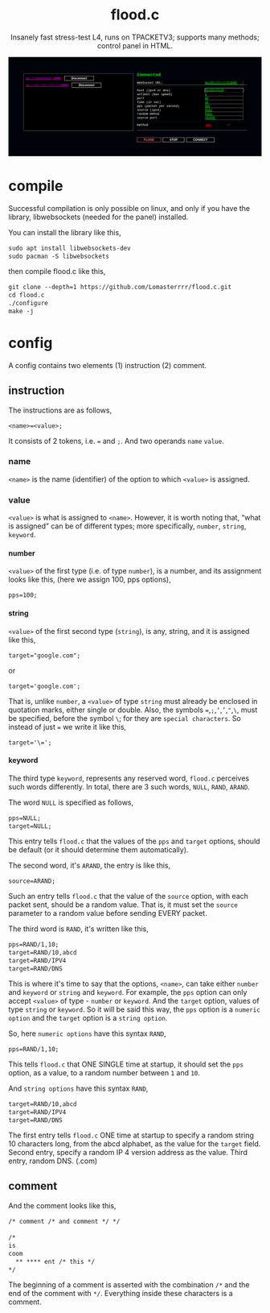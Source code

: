 <div align="center">
<h1 align="center">flood.c</h1>
 <p align="center">
Insanely fast stress-test L4, runs on TPACKETV3; supports many methods; control panel in HTML.
</p>
 
<img src="photo.png" alt="photo" style="width: 1000px;">

</div>

# compile
Successful compilation is only possible on linux, and only if you have the library, libwebsockets (needed for the panel) installed.

You can install the library like this,
```
sudo apt install libwebsockets-dev
sudo pacman -S libwebsockets
```
then compile flood.c like this,
```
git clone --depth=1 https://github.com/Lomasterrrr/flood.c.git
cd flood.c
./configure
make -j
```

# config
A config contains two elements (1) instruction (2) comment.

## instruction
The instructions are as follows,
```
<name>=<value>;
```
It consists of 2 tokens, i.e. `=` and `;`. And two operands `name` `value`.
### name
`<name>` is the name (identifier) of the option to which `<value>` is assigned.
### value
`<value>` is what is assigned to `<name>`. However, it is worth noting that, “what is assigned” can be of different types; more specifically, `number`, `string`, `keyword`.

#### number
`<value>` of the first type (i.e. of type `number`), is a number, and its assignment looks like this, (here we assign 100, pps options),
```
pps=100;
```
#### string
`<value>` of the first second type (`string`), is any, string, and it is assigned like this,
```
target="google.com";
```
or
```
target='google.com';
```
That is, unlike `number`, a `<value>` of type `string` must already be enclosed in quotation marks, either single or double.
Also, the symbols `=`,`;`,`‘`,`’`,`"`,`\`, must be specified, before the symbol `\`; for they are `special characters`.
So instead of just `=` we write it like this,
```
target='\='; 
```
#### keyword
The third type `keyword`, represents any reserved word, `flood.c` perceives such words differently.
In total, there are 3 such words, `NULL`, `RAND`, `ARAND`.

The word `NULL` is specified as follows,
```
pps=NULL;
target=NULL;
```
This entry tells `flood.c` that the values of the `pps` and `target` options, should be default (or it should determine them automatically).

The second word, it's `ARAND`, the entry is like this,
```
source=ARAND;
```
Such an entry tells `flood.c` that the value of the `source` option, with each packet sent, should be a random value. That is, it must set the `source` parameter to a random value before sending EVERY packet.

The third word is `RAND`, it's written like this,
```
pps=RAND/1,10;
target=RAND/10,abcd
target=RAND/IPV4
target=RAND/DNS
```
This is where it's time to say that the options, `<name>`, can take either `number` and `keyword` or `string` and `keyword`.
For example, the `pps` option can only accept `<value>` of type - `number` or `keyword`. And the `target` option, values of type `string` or `keyword`.
So it will be said this way, the `pps` option is a `numeric option` and the `target` option is a `string option`.

So, here `numeric options` have this syntax `RAND`,
```
pps=RAND/1,10;
```
This tells `flood.c` that ONE SINGLE time at startup, it should set the `pps` option, as a value, to a random number between `1` and `10`.

And `string options` have this syntax `RAND`,
```
target=RAND/10,abcd
target=RAND/IPV4
target=RAND/DNS
```
The first entry tells `flood.c` ONE time at startup to specify a random string 10 characters long, from the abcd alphabet, as the value for the `target` field.
Second entry, specify a random IP 4 version address as the value.
Third entry, random DNS. (.com)

## comment
And the comment looks like this,
```
/* comment /* and comment */ */

/*
is
coom
  ** **** ent /* this */
*/
```
The beginning of a comment is asserted with the combination `/*` and the end of the comment with `*/`. Everything inside these characters is a comment.
